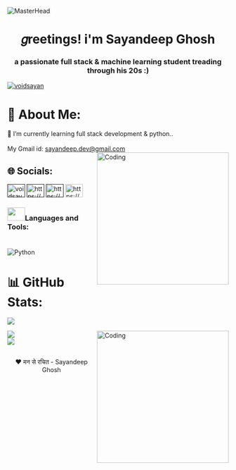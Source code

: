 ![MasterHead](https://user-images.githubusercontent.com/74038190/225813708-98b745f2-7d22-48cf-9150-083f1b00d6c9.gif)

<h1 align="center">𝑔reetings! i'm Sayandeep Ghosh</h1>
<h3 align="center">a passionate full stack & machine learning student treading through his 20s :)</h3>

<p align="left"> <a href="https://twitter.com/voidsayan" target="blank"><img src="https://img.shields.io/twitter/follow/My X Handle ;)?logo=twitter&style=for-the-badge" alt="voidsayan" /></a> </p>

# 💫 About Me:
🌱 I’m currently learning full stack development & python..<br><br> My Gmail id: sayandeep.dev@gmail.com
<img align="right" alt="Coding" width="300" src="https://user-images.githubusercontent.com/74038190/212257468-1e9a91f1-b626-4baa-b15d-5c385dfa7ed2.gif">
## 🌐 Socials:
<p align="left">
<a href="" target="blank"><img align="center" src="https://raw.githubusercontent.com/rahuldkjain/github-profile-readme-generator/master/src/images/icons/Social/twitter.svg" alt="voidsayan" height="30" width="40" /></a>
<a href="" target="blank"><img align="center" src="https://raw.githubusercontent.com/rahuldkjain/github-profile-readme-generator/master/src/images/icons/Social/linked-in-alt.svg" alt="https://www.linkedin.com/in/ghoshsayandeep/" height="30" width="40" /></a>
<a href="" target="blank"><img align="center" src="https://raw.githubusercontent.com/rahuldkjain/github-profile-readme-generator/master/src/images/icons/Social/kaggle.svg" alt="https://www.kaggle.com/voidsayan" height="30" width="40" /></a>
<a href=" target="blank"><img align="center" src="https://raw.githubusercontent.com/rahuldkjain/github-profile-readme-generator/master/src/images/icons/Social/youtube.svg" alt="https://youtube.com/@voidsayan?feature=shared" height="30" width="40" /></a>

</br>

<h3><img src="https://user-images.githubusercontent.com/74038190/206662607-d9e7591e-bbf9-42f9-9386-29efc927bc16.gif" height="30" width="40" >Languages and Tools: </h3>

#
![Python](https://img.shields.io/badge/python-3670A0?style=for-the-badge&logo=python&logoColor=ffdd54)

<!--<p align="left"></a> <a href="https://www.mysql.com/" target="_blank" rel="noreferrer"> <img src="https://raw.githubusercontent.com/devicons/devicon/master/icons/mysql/mysql-original-wordmark.svg" alt="mysql" width="40" height="40"/> </a> </p>-->

# 📊 GitHub Stats:

![](https://github-readme-stats.vercel.app/api?username=voidsayan&theme=dark&hide_border=false&include_all_commits=true&count_private=true)<br/>

<img align="right" alt="Coding" width="300" src="https://user-images.githubusercontent.com/74038190/212257465-7ce8d493-cac5-494e-982a-5a9deb852c4b.gif">

![](https://github-readme-streak-stats.herokuapp.com/?user=voidsayan&theme=dark&hide_border=false)<br/>
![](https://github-readme-stats.vercel.app/api/top-langs/?username=voidsayan&theme=dark&hide_border=false&include_all_commits=true&count_private=true&layout=compact)



##
<p align="center">❤ मन से रचित - Sayandeep Ghosh</p>
